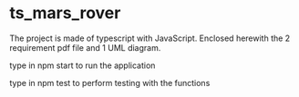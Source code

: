 # ts_mars_rover
The project is made of typescript with JavaScript. Enclosed herewith the 2 requirement pdf file and 1 UML diagram.

type in
npm start 
to run the application

type in
npm test
to perform testing with the functions
